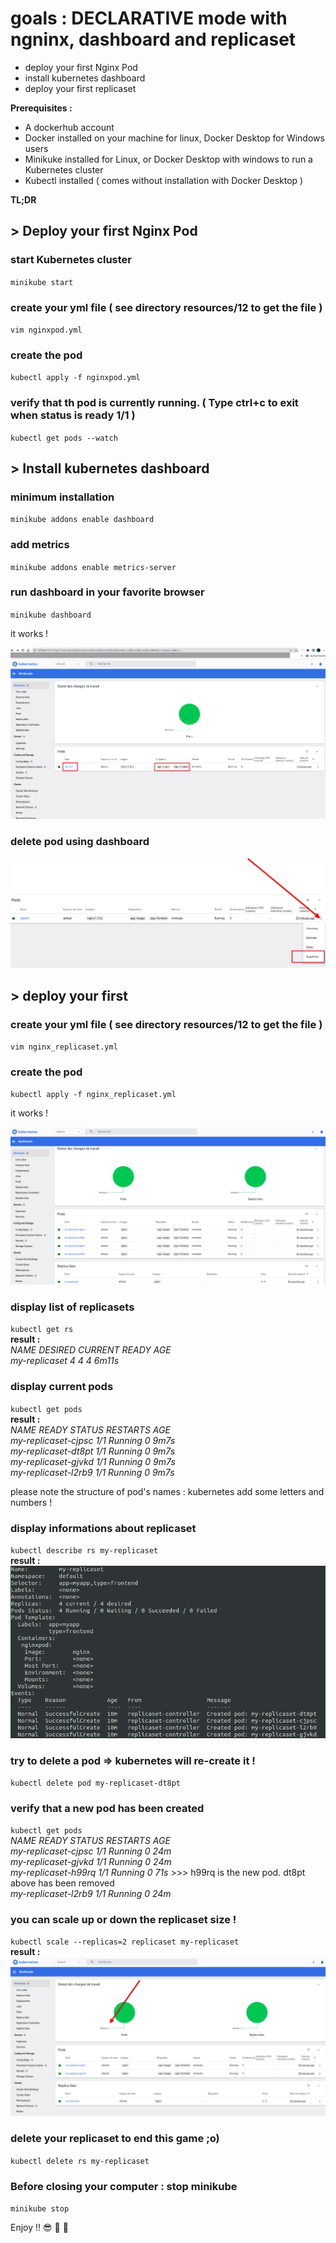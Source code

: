 # goals : DECLARATIVE mode with ngninx, dashboard and replicaset
- deploy your first Nginx Pod 
- install kubernetes dashboard
- deploy your first replicaset


**Prerequisites :**
- A dockerhub account
- Docker installed on your machine for linux, Docker Desktop for Windows users
- Minikuke installed for Linux, or Docker Desktop with windows to run a Kubernetes cluster
- Kubectl installed ( comes without installation with Docker Desktop )
      
**TL;DR**  

## > Deploy your first Nginx Pod 

### start Kubernetes cluster 
`minikube start`

### create your yml file ( see directory resources/12 to get the file )
`vim nginxpod.yml`

### create the pod
`kubectl apply -f nginxpod.yml`

### verify that th pod is currently running. ( Type ctrl+c to exit when status is ready 1/1 )
`kubectl get pods --watch`



## > Install kubernetes dashboard   

### minimum installation 
`minikube addons enable dashboard`

### add metrics 
`minikube addons enable metrics-server`

### run dashboard in your favorite browser 
`minikube dashboard`

it works !

![12_nginx_dashboard.png ](/resources/12_nginx_dashboard.png "Your nginx server informations in kubernetes dashboard")

### delete pod using dashboard
![12_nginx_dashboard_delete.png ](/resources/12_nginx_dashboard_delete.png "delete pod")


## > deploy your first 
   

### create your yml file ( see directory resources/12 to get the file )
`vim nginx_replicaset.yml`

### create the pod
`kubectl apply -f nginx_replicaset.yml`

it works !

![12_nginx_dashboard_replicaset.png](/resources/12_nginx_dashboard_replicaset.png "Your replicaset")


### display list of replicasets
`kubectl get rs`  
**result :**  
*NAME            DESIRED   CURRENT   READY   AGE*  
*my-replicaset   4         4         4       6m11s*  

### display current pods
`kubectl get pods`  
**result :**  
*NAME                  READY   STATUS    RESTARTS   AGE*  
*my-replicaset-cjpsc   1/1     Running   0          9m7s*  
*my-replicaset-dt8pt   1/1     Running   0          9m7s*  
*my-replicaset-gjvkd   1/1     Running   0          9m7s*  
*my-replicaset-l2rb9   1/1     Running   0          9m7s*  

please note the structure of pod's names : kubernetes add some letters and numbers !


### display informations about replicaset
`kubectl describe rs my-replicaset`  
**result :**  
![12_nginx_describe_replicaset.png](/resources/12_nginx_describe_replicaset.png "Your replicaset")


### try to delete a pod => kubernetes will re-create it !
`kubectl delete pod my-replicaset-dt8pt`  

### verify that a new pod has been created
`kubectl get pods`     
*NAME                  READY   STATUS    RESTARTS   AGE*  
*my-replicaset-cjpsc   1/1     Running   0          24m*  
*my-replicaset-gjvkd   1/1     Running   0          24m*  
*my-replicaset-h99rq   1/1     Running   0          71s*  >>> h99rq is the new pod. dt8pt above has been removed  
*my-replicaset-l2rb9   1/1     Running   0          24m*   

### you can scale up or down the replicaset size ! 
`kubectl scale --replicas=2 replicaset my-replicaset`  
**result :**  
![12_nginx_scale_down_replicaset.png](/resources/12_nginx_scale_down_replicaset.png "Your replicaset")


### delete your replicaset to end this game ;o)
`kubectl delete rs my-replicaset`  

### Before closing your computer : stop minikube
`minikube stop`
 
Enjoy !! :sunglasses: :tropical_drink: :tropical_drink:

